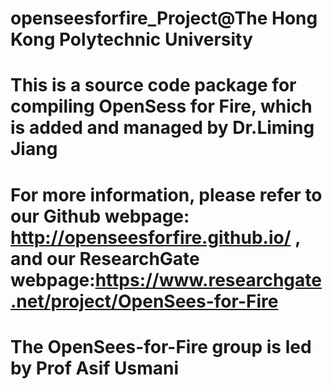 # openseesforfire_Project@The Hong Kong Polytechnic University
# This is a source code package for compiling OpenSess for Fire, which is added and managed by Dr.Liming Jiang
# For more information, please refer to our Github webpage: http://openseesforfire.github.io/ , and our ResearchGate webpage:https://www.researchgate.net/project/OpenSees-for-Fire
# The OpenSees-for-Fire group is led by Prof Asif Usmani
